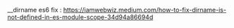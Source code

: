 __dirname es6 fix : https://iamwebwiz.medium.com/how-to-fix-dirname-is-not-defined-in-es-module-scope-34d94a86694d